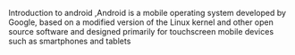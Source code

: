 Introduction to android ,Android is a mobile operating system developed by Google, based on a modified version of the Linux kernel and other open source software and designed primarily for touchscreen mobile devices such as smartphones and tablets

